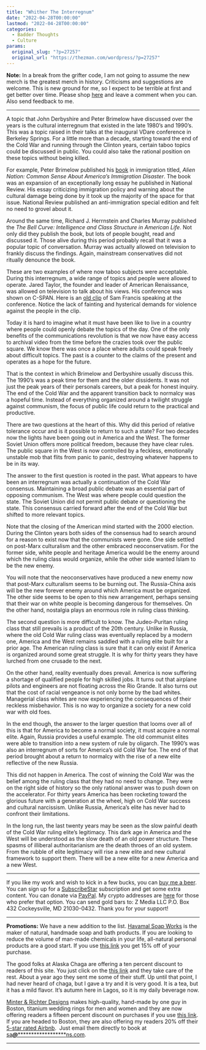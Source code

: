 ```yaml
---
title: "Whither The Interregnum"
date: "2022-04-28T00:00:00"
lastmod: "2022-04-28T00:00:00"
categories:
  - Badder Thoughts
  - Culture
params:
  original_slug: "?p=27257"
  original_url: "https://thezman.com/wordpress/?p=27257"
---
```


**Note:** In a break from the grifter code, I am not going to assume the
new merch is the greatest merch in history. Criticisms and suggestions
are welcome. This is new ground for me, so I expect to be terrible at
first and get better over time. Please shop
<a href="https://libertasbella.com/collections/the-z-man" rel="noopener"
target="_blank">here</a> and leave a comment when you can. Also send
feedback to me.

------------------------------------------------------------------------

A topic that John Derbyshire and Peter Brimelow have discussed over the
years is the cultural interregnum that existed in the late 1980’s and
1990’s. This was a topic raised in their talks at the inaugural VDare
conference in Berkeley Springs. For a little more than a decade,
starting toward the end of the Cold War and running through the Clinton
years, certain taboo topics could be discussed in public. You could also
take the rational position on these topics without being killed.

For example, Peter Brimelow published his <a
href="https://www.amazon.com/Alien-Nation-Americas-Immigration-Disaster/dp/0060976918"
rel="noopener" target="_blank">book</a> in immigration titled, *Alien
Nation: Common Sense About America’s Immigration Disaster*. The book was
an expansion of an exceptionally long essay he published in National
Review. His essay criticizing immigration policy and warning about the
cultural damage being done by it took up the majority of the space for
that issue. National Review published an anti-immigration special
edition and felt no need to grovel about it.

Around the same time, Richard J. Herrnstein and Charles Murray published
the *The Bell Curve: Intelligence and Class Structure in American Life*.
Not only did they publish the book, but lots of people bought, read and
discussed it. Those alive during this period probably recall that it was
a popular topic of conversation. Murray was actually allowed on
television to frankly discuss the findings. Again, mainstream
conservatives did not ritually denounce the book.

These are two examples of where now taboo subjects were acceptable.
During this interregnum, a wide range of topics and people were allowed
to operate. Jared Taylor, the founder and leader of American
Renaissance, was allowed on television to talk about his views. His
conference was shown on C-SPAN. Here is an <a
href="https://www.c-span.org/video/?110725-1/race-real-us-constitution"
rel="noopener" target="_blank">old clip</a> of Sam Francis speaking at
the conference. Notice the lack of fainting and hysterical demands for
violence against the people in the clip.

Today it is hard to imagine what it must have been like to live in a
country where people could openly debate the topics of the day. One of
the only benefits of the communications revolution is that we now have
easy access to archival video from the time before the crazies took over
the public square. We know there was once a place where adults could
speak freely about difficult topics. The past is a counter to the claims
of the present and operates as a hope for the future.

That is the context in which Brimelow and Derbyshire usually discuss
this. The 1990’s was a peak time for them and the older dissidents. It
was not just the peak years of their personals careers, but a peak for
honest inquiry. The end of the Cold War and the apparent transition back
to normalcy was a hopeful time. Instead of everything organized around a
twilight struggle against communism, the focus of public life could
return to the practical and productive.

There are two questions at the heart of this. Why did this period of
relative tolerance occur and is it possible to return to such a state?
For two decades now the lights have been going out in America and the
West. The former Soviet Union offers more political freedom, because
they have clear rules. The public square in the West is now controlled
by a feckless, emotionally unstable mob that flits from panic to panic,
destroying whatever happens to be in its way.

The answer to the first question is rooted in the past. What appears to
have been an interregnum was actually a continuation of the Cold War
consensus. Maintaining a broad public debate was an essential part of
opposing communism. The West was where people could question the state.
The Soviet Union did not permit public debate or questioning the state.
This consensus carried forward after the end of the Cold War but shifted
to more relevant topics.

Note that the closing of the American mind started with the 2000
election. During the Clinton years both sides of the consensus had to
search around for a reason to exist now that the communists were gone.
One side settled on post-Marx culturalism and the other embraced
neoconservatism. For the former side, white people and heritage America
would be the enemy around which the ruling class would organize, while
the other side wanted Islam to be the new enemy.

You will note that the neoconservatives have produced a new enemy now
that post-Marx culturalism seems to be burning out. The Russia-China
axis will be the new forever enemy around which America must be
organized. The other side seems to be open to this new arrangement,
perhaps sensing that their war on white people is becoming dangerous for
themselves. On the other hand, nostalgia plays an enormous role in
ruling class thinking.

The second question is more difficult to know. The Judeo-Puritan ruling
class that still prevails is a product of the 20th century. Unlike in
Russia, where the old Cold War ruling class was eventually replaced by a
modern one, America and the West remains saddled with a ruling elite
built for a prior age. The American ruling class is sure that it can
only exist if America is organized around some great struggle. It is why
for thirty years they have lurched from one crusade to the next.

On the other hand, reality eventually does prevail. America is now
suffering a shortage of qualified people for high skilled jobs. It turns
out that airplane pilots and engineers are not floating across the Rio
Grande. It also turns out that the cost of racial vengeance is not only
borne by the bad whites. Managerial class whites are now experiencing
the consequences of their reckless misbehavior. This is no way to
organize a society for a new cold war with old foes.

In the end though, the answer to the larger question that looms over all
of this is that for America to become a normal society, it must acquire
a normal elite. Again, Russia provides a useful example. The old
communist elites were able to transition into a new system of rule by
oligarch. The 1990’s was also an interregnum of sorts for America’s old
Cold War foe. The end of that period brought about a return to normalcy
with the rise of a new elite reflective of the new Russia.

This did not happen in America. The cost of winning the Cold War was the
belief among the ruling class that they had no need to change. They were
on the right side of history so the only rational answer was to push
down on the accelerator. For thirty years America has been rocketing
toward the glorious future with a generation at the wheel, high on Cold
War success and cultural narcissism. Unlike Russia, America’s elite has
never had to confront their limitations.

In the long run, the last twenty years may be seen as the slow painful
death of the Cold War ruling elite’s legitimacy. This dark age in
America and the West will be understood as the slow death of an old
power structure. These spasms of illiberal authoritarianism are the
death throes of an old system. From the rubble of elite legitimacy will
rise a new elite and new cultural framework to support them. There will
be a new elite for a new America and a new West.

------------------------------------------------------------------------

If you like my work and wish to kick in a few bucks, you can
<a href="https://www.buymeacoffee.com/mujolulu" rel="noopener"
target="_blank">buy me a beer</a>. You can sign up for a
<a href="https://www.subscribestar.com/the-z-blog" rel="noopener"
target="_blank">SubscribeStar</a> subscription and get some extra
content. You can donate via <a
href="https://www.paypal.com/donate/?cmd=_s-xclick&amp;hosted_button_id=UDAS2Q8JYA6CN&amp;source=url"
rel="noopener" target="_blank">PayPal</a>. My crypto addresses are
<a href="https://thezman.com/wordpress/?page_id=22713" rel="noopener"
target="_blank">here</a> for those who prefer that option. You can send
gold bars to: Z Media LLC P.O. Box 432 Cockeysville, MD 21030-0432.
Thank you for your support!

------------------------------------------------------------------------

**Promotions:** We have a new addition to the list.
<a href="https://havamalsoapworks.com/" rel="noopener"
target="_blank">Havamal Soap Works</a> is the maker of natural, handmade
soap and bath products. If you are looking to reduce the volume of
man-made chemicals in your life, all-natural personal products are a
good start. If you use
<a href="https://havamalsoapworks.com/discount/ZMAN" rel="noopener"
target="_blank">this link</a> you get 15% off of your purchase.

The good folks at Alaska Chaga are offering a ten percent discount to
readers of this site. You just click on the
<a href="https://alaskachaga.us/discount/ZMAN" rel="noopener noreferrer"
target="_blank">this link</a> and they take care of the rest. About a
year ago they sent me some of their stuff. Up until that point, I had
never heard of chaga, but I gave a try and it is very good. It is a tea,
but it has a mild flavor. It’s autumn here in Lagos, so it is my daily
beverage now.

<a href="https://www.minterandrichterdesigns.com/"
rel="noreferrer nofollow noopener" target="_blank">Minter &amp; Richter
Designs</a> makes high-quality, hand-made by one guy in Boston, titanium
wedding rings for men and women and they are now offering readers a
fifteen percent discount on purchases if you use
<a href="https://www.minterandrichterdesigns.com/discount/ZMAN"
rel="noreferrer nofollow noopener" target="_blank">this link</a>.
<span class="highlight"><span class="colour"><span class="font"><span class="size">If
you are headed to Boston, they are also offering my readers 20% off
their <a
href="https://www.airbnb.com/users/7988017/listings?user_id=7988017&amp;s=3"
rel="noopener noreferrer" target="_blank">5-star rated Airbnb</a>.  Just
email them directly to book at
<a href="mailto:sa***@*********************ns.com"
data-original-string="cmQTPh5ztUP3szy4tsE6xw==cb777tJh0XBbJfPV4uajOZIZgrO66kpY81rGe5lTUVT/JCJFy5LhlJuFFNJuMk+AeFI"><span
class="apbct-email-encoder"
data-original-string="1ZJGbaVU8eZ9bWRnxS26lg==cb7/e4ez1fZxfyP+Ogm6Tw4pbL3FDLCG7l5QHhXTc0Px4zCFyZEQQSp0MU2NhK303+r"
title="This contact has been encoded by Anti-Spam by CleanTalk. Click to decode. To finish the decoding make sure that JavaScript is enabled in your browser.">sa<span
class="apbct-blur">***</span>@<span
class="apbct-blur">*********************</span>ns.com</span></a>.</span></span></span></span>

------------------------------------------------------------------------
